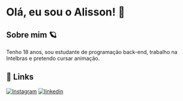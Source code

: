 # Olá, eu sou o Alisson! 🦉

##  Sobre mim 🪐
Tenho 18 anos, sou estudante de programação back-end, trabalho na Intelbras e pretendo cursar animação.

## 🔗 Links

[![Instagram](https://img.shields.io/badge/-Instagram-%23E4405F?style=for-the-badge&logo=instagram&logoColor=white)](https://www.instagram.com/alssnfb/)
[![linkedin](https://img.shields.io/badge/linkedin-0A66C2?style=for-the-badge&logo=linkedin&logoColor=white)](https://br.linkedin.com/in/alisson-fernandes-bernardo-b5ba9b272)
